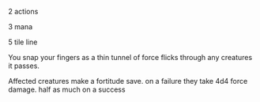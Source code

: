 2 actions 

3 mana 

5 tile line 

You snap your fingers as a thin tunnel of force flicks through any creatures it passes.

Affected creatures make a fortitude save. on a failure they take 4d4 force damage. half as much on a success
